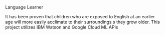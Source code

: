 Language Learner

It has been proven that children who are exposed to English at an earlier age will more easily acclimate to their surroundings s they grow older. This project utilizes IBM Watson and Google Cloud ML APIs
